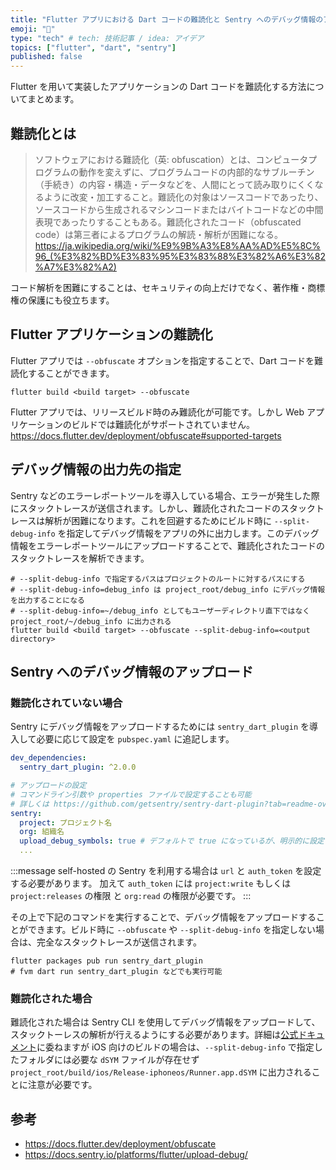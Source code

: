 ```yaml
---
title: "Flutter アプリにおける Dart コードの難読化と Sentry へのデバッグ情報のアップロード"
emoji: "👀"
type: "tech" # tech: 技術記事 / idea: アイデア
topics: ["flutter", "dart", "sentry"]
published: false
---
```


Flutter を用いて実装したアプリケーションの Dart コードを難読化する方法についてまとめます。

## 難読化とは

>ソフトウェアにおける難読化（英: obfuscation）とは、コンピュータプログラムの動作を変えずに、プログラムコードの内部的なサブルーチン（手続き）の内容・構造・データなどを、人間にとって読み取りにくくなるように改変・加工すること。難読化の対象はソースコードであったり、ソースコードから生成されるマシンコードまたはバイトコードなどの中間表現であったりすることもある。難読化されたコード（obfuscated code）は第三者によるプログラムの解読・解析が困難になる。
<https://ja.wikipedia.org/wiki/%E9%9B%A3%E8%AA%AD%E5%8C%96_(%E3%82%BD%E3%83%95%E3%83%88%E3%82%A6%E3%82%A7%E3%82%A2)>

コード解析を困難にすることは、セキュリティの向上だけでなく、著作権・商標権の保護にも役立ちます。

## Flutter アプリケーションの難読化

Flutter アプリでは `--obfuscate` オプションを指定することで、Dart コードを難読化することができます。

```shell
flutter build <build target> --obfuscate
```

Flutter アプリでは、リリースビルド時のみ難読化が可能です。しかし Web アプリケーションのビルドでは難読化がサポートされていません。
<https://docs.flutter.dev/deployment/obfuscate#supported-targets>

## デバッグ情報の出力先の指定

Sentry などのエラーレポートツールを導入している場合、エラーが発生した際にスタックトレースが送信されます。しかし、難読化されたコードのスタックトレースは解析が困難になります。これを回避するためにビルド時に `--split-debug-info` を指定してデバッグ情報をアプリの外に出力します。このデバッグ情報をエラーレポートツールにアップロードすることで、難読化されたコードのスタックトレースを解析できます。

```shell
# --split-debug-info で指定するパスはプロジェクトのルートに対するパスにする
# --split-debug-info=debug_info は project_root/debug_info にデバッグ情報を出力することになる
# --split-debug-info=~/debug_info としてもユーザーディレクトリ直下ではなく project_root/~/debug_info に出力される
flutter build <build target> --obfuscate --split-debug-info=<output directory>
```

## Sentry へのデバッグ情報のアップロード

### 難読化されていない場合

Sentry にデバッグ情報をアップロードするためには `sentry_dart_plugin` を導入して必要に応じて設定を `pubspec.yaml` に追記します。

```yaml
dev_dependencies:
  sentry_dart_plugin: ^2.0.0

# アップロードの設定
# コマンドライン引数や properties ファイルで設定することも可能
# 詳しくは https://github.com/getsentry/sentry-dart-plugin?tab=readme-ov-file#configuration-optional を参照
sentry:
  project: プロジェクト名
  org: 組織名
  upload_debug_symbols: true # デフォルトで true になっているが、明示的に設定することも可能
  ...
```

:::message
self-hosted の Sentry を利用する場合は `url` と `auth_token` を設定する必要があります。
加えて `auth_token` には `project:write` もしくは `project:releases` の権限 と `org:read` の権限が必要です。
:::

その上で下記のコマンドを実行することで、デバッグ情報をアップロードすることができます。ビルド時に `--obfuscate` や `--split-debug-info` を指定しない場合は、完全なスタックトレースが送信されます。

```shell
flutter packages pub run sentry_dart_plugin
# fvm dart run sentry_dart_plugin などでも実行可能
```

### 難読化された場合

難読化された場合は Sentry CLI を使用してデバッグ情報をアップロードして、スタックトーレスの解析が行えるようにする必要があります。詳細は[公式ドキュメント](https://docs.sentry.io/platforms/flutter/upload-debug/#manually-upload-debug-symbols)に委ねますが iOS 向けのビルドの場合は、`--split-debug-info` で指定したフォルダには必要な `dSYM` ファイルが存在せず `project_root/build/ios/Release-iphoneos/Runner.app.dSYM` に出力されることに注意が必要です。

## 参考

- <https://docs.flutter.dev/deployment/obfuscate>
- <https://docs.sentry.io/platforms/flutter/upload-debug/>
